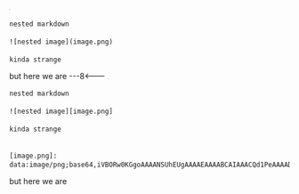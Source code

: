 ![alt](image.png)

```auspiceMainDisplayMarkdown
nested markdown

![nested image](image.png)

kinda strange
```

but here we are
---8<---
![alt][image.png]

```auspiceMainDisplayMarkdown
nested markdown

![nested image][image.png]

kinda strange


[image.png]: data:image/png;base64,iVBORw0KGgoAAAANSUhEUgAAAAEAAAABCAIAAACQd1PeAAAADElEQVQI12P4ofAVAAQhAg5PywneAAAAAElFTkSuQmCC
```

but here we are


[image.png]: data:image/png;base64,iVBORw0KGgoAAAANSUhEUgAAAAEAAAABCAIAAACQd1PeAAAADElEQVQI12P4ofAVAAQhAg5PywneAAAAAElFTkSuQmCC
